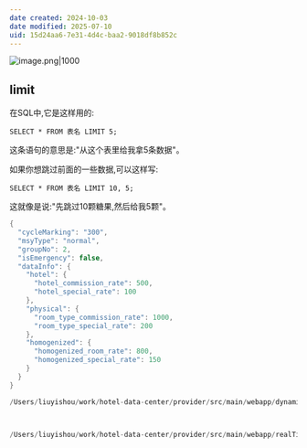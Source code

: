 ```yaml
---
date created: 2024-10-03
date modified: 2025-07-10
uid: 15d24aa6-7e31-4d4c-baa2-9018df8b852c
---
```


![image.png|1000](https://imagehosting4picgo.oss-cn-beijing.aliyuncs.com/imagehosting/fix-dir%2Fpicgo%2Fpicgo-clipboard-images%2F2024%2F10%2F03%2F19-40-07-52b881783ca0b97348eed37fa772b69e-202410031940711-70c86a.png)

## limit

在SQL中,它是这样用的:

`SELECT * FROM 表名 LIMIT 5;`

这条语句的意思是:"从这个表里给我拿5条数据"。

如果你想跳过前面的一些数据,可以这样写:

`SELECT * FROM 表名 LIMIT 10, 5;`

这就像是说:"先跳过10颗糖果,然后给我5颗"。

```Java
{
  "cycleMarking": "300",
  "msyType": "normal",
  "groupNo": 2,
  "isEmergency": false,
  "dataInfo": {
    "hotel": {
      "hotel_commission_rate": 500,
      "hotel_special_rate": 100
    },
    "physical": {
      "room_type_commission_rate": 1000,
      "room_type_special_rate": 200
    },
    "homogenized": {
      "homogenized_room_rate": 800,
      "homogenized_special_rate": 150
    }
  }
}

```

```Java
/Users/liuyishou/work/hotel-data-center/provider/src/main/webapp/dynamicConfig/cleanUpNotFreshData.jsp



/Users/liuyishou/work/hotel-data-center/provider/src/main/webapp/realTimeRate/bucketRateTest.jsp
```

